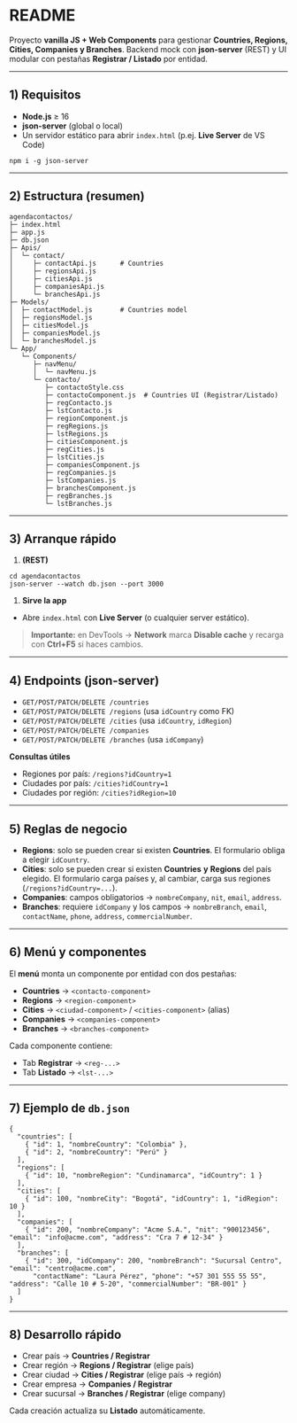 # README 

Proyecto **vanilla JS + Web Components** para gestionar **Countries, Regions, Cities, Companies y Branches**.
 Backend mock con **json-server** (REST) y UI modular con pestañas **Registrar / Listado** por entidad.

------

## 1) Requisitos

- **Node.js** ≥ 16
- **json-server** (global o local)
- Un servidor estático para abrir `index.html` (p.ej. **Live Server** de VS Code)

```
npm i -g json-server
```

------

## 2) Estructura (resumen)

```
agendacontactos/
├─ index.html
├─ app.js
├─ db.json
├─ Apis/
│  └─ contact/
│     ├─ contactApi.js      # Countries
│     ├─ regionsApi.js
│     ├─ citiesApi.js
│     ├─ companiesApi.js
│     └─ branchesApi.js
├─ Models/
│  ├─ contactModel.js       # Countries model
│  ├─ regionsModel.js
│  ├─ citiesModel.js
│  ├─ companiesModel.js
│  └─ branchesModel.js
└─ App/
   └─ Components/
      ├─ navMenu/
      │  └─ navMenu.js
      └─ contacto/
         ├─ contactoStyle.css
         ├─ contactoComponent.js  # Countries UI (Registrar/Listado)
         ├─ regContacto.js
         ├─ lstContacto.js
         ├─ regionComponent.js
         ├─ regRegions.js
         ├─ lstRegions.js
         ├─ citiesComponent.js
         ├─ regCities.js
         ├─ lstCities.js
         ├─ companiesComponent.js
         ├─ regCompanies.js
         ├─ lstCompanies.js
         ├─ branchesComponent.js
         ├─ regBranches.js
         └─ lstBranches.js
```

------

## 3) Arranque rápido

1. **(REST)**

```
cd agendacontactos
json-server --watch db.json --port 3000
```

1. **Sirve la app**

- Abre `index.html` con **Live Server** (o cualquier server estático).

> **Importante:** en DevTools → **Network** marca **Disable cache** y recarga con **Ctrl+F5** si haces cambios.

------

## 4) Endpoints (json-server)

- `GET/POST/PATCH/DELETE /countries`
- `GET/POST/PATCH/DELETE /regions`  (usa `idCountry` como FK)
- `GET/POST/PATCH/DELETE /cities`   (usa `idCountry`, `idRegion`)
- `GET/POST/PATCH/DELETE /companies`
- `GET/POST/PATCH/DELETE /branches` (usa `idCompany`)

**Consultas útiles**

- Regiones por país: `/regions?idCountry=1`
- Ciudades por país: `/cities?idCountry=1`
- Ciudades por región: `/cities?idRegion=10`

------

## 5) Reglas de negocio

- **Regions**: solo se pueden crear si existen **Countries**. El formulario obliga a elegir `idCountry`.
- **Cities**: solo se pueden crear si existen **Countries** **y** **Regions** del país elegido.
   El formulario carga países y, al cambiar, carga sus regiones (`/regions?idCountry=...`).
- **Companies**: campos obligatorios → `nombreCompany`, `nit`, `email`, `address`.
- **Branches**: requiere `idCompany` y los campos → `nombreBranch`, `email`, `contactName`, `phone`, `address`, `commercialNumber`.

------

## 6) Menú y componentes

El **menú** monta un componente por entidad con dos pestañas:

- **Countries** → `<contacto-component>`
- **Regions**   → `<region-component>`
- **Cities**    → `<ciudad-component>` / `<cities-component>` (alias)
- **Companies** → `<companies-component>`
- **Branches**  → `<branches-component>`

Cada componente contiene:

- Tab **Registrar** → `<reg-...>`
- Tab **Listado**   → `<lst-...>`

------

## 7) Ejemplo de `db.json`

```
{
  "countries": [
    { "id": 1, "nombreCountry": "Colombia" },
    { "id": 2, "nombreCountry": "Perú" }
  ],
  "regions": [
    { "id": 10, "nombreRegion": "Cundinamarca", "idCountry": 1 }
  ],
  "cities": [
    { "id": 100, "nombreCity": "Bogotá", "idCountry": 1, "idRegion": 10 }
  ],
  "companies": [
    { "id": 200, "nombreCompany": "Acme S.A.", "nit": "900123456", "email": "info@acme.com", "address": "Cra 7 # 12-34" }
  ],
  "branches": [
    { "id": 300, "idCompany": 200, "nombreBranch": "Sucursal Centro", "email": "centro@acme.com",
      "contactName": "Laura Pérez", "phone": "+57 301 555 55 55", "address": "Calle 10 # 5-20", "commercialNumber": "BR-001" }
  ]
}
```

------

## 8) Desarrollo rápido

- Crear país → **Countries / Registrar**
- Crear región → **Regions / Registrar** (elige país)
- Crear ciudad → **Cities / Registrar** (elige país → región)
- Crear empresa → **Companies / Registrar**
- Crear sucursal → **Branches / Registrar** (elige company)

Cada creación actualiza su **Listado** automáticamente.